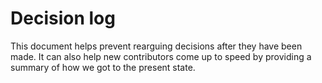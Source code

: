 # Decision log

This document helps prevent rearguing decisions after they have been made. It can also help new contributors come up to
speed by providing a summary of how we got to the present state.
